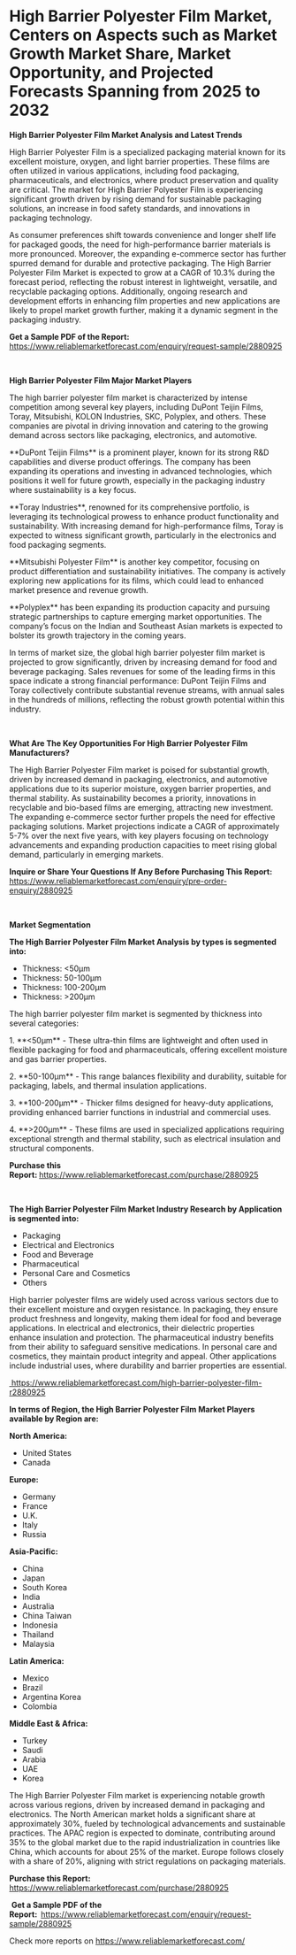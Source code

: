 <p><h1>High Barrier Polyester Film Market, Centers on Aspects such as Market Growth Market Share, Market Opportunity, and Projected Forecasts Spanning from 2025 to 2032</h1></p><p><strong>High Barrier Polyester Film Market Analysis and Latest Trends</strong></p>
<p><p>High Barrier Polyester Film is a specialized packaging material known for its excellent moisture, oxygen, and light barrier properties. These films are often utilized in various applications, including food packaging, pharmaceuticals, and electronics, where product preservation and quality are critical. The market for High Barrier Polyester Film is experiencing significant growth driven by rising demand for sustainable packaging solutions, an increase in food safety standards, and innovations in packaging technology.</p><p>As consumer preferences shift towards convenience and longer shelf life for packaged goods, the need for high-performance barrier materials is more pronounced. Moreover, the expanding e-commerce sector has further spurred demand for durable and protective packaging. The High Barrier Polyester Film Market is expected to grow at a CAGR of 10.3% during the forecast period, reflecting the robust interest in lightweight, versatile, and recyclable packaging options. Additionally, ongoing research and development efforts in enhancing film properties and new applications are likely to propel market growth further, making it a dynamic segment in the packaging industry.</p></p>
<p><strong>Get a Sample PDF of the Report:&nbsp;</strong> <a href="https://www.reliablemarketforecast.com/enquiry/request-sample/2880925?utm_campaign=2755&utm_medium=2&utm_source=Github&utm_content=ia&utm_term=12032025&utm_id=high-barrier-polyester-film">https://www.reliablemarketforecast.com/enquiry/request-sample/2880925</a></p>
<p>&nbsp;</p>
<p><strong>High Barrier Polyester Film Major Market Players</strong></p>
<p><p>The high barrier polyester film market is characterized by intense competition among several key players, including DuPont Teijin Films, Toray, Mitsubishi, KOLON Industries, SKC, Polyplex, and others. These companies are pivotal in driving innovation and catering to the growing demand across sectors like packaging, electronics, and automotive.</p><p>**DuPont Teijin Films** is a prominent player, known for its strong R&D capabilities and diverse product offerings. The company has been expanding its operations and investing in advanced technologies, which positions it well for future growth, especially in the packaging industry where sustainability is a key focus.</p><p>**Toray Industries**, renowned for its comprehensive portfolio, is leveraging its technological prowess to enhance product functionality and sustainability. With increasing demand for high-performance films, Toray is expected to witness significant growth, particularly in the electronics and food packaging segments.</p><p>**Mitsubishi Polyester Film** is another key competitor, focusing on product differentiation and sustainability initiatives. The company is actively exploring new applications for its films, which could lead to enhanced market presence and revenue growth.</p><p>**Polyplex** has been expanding its production capacity and pursuing strategic partnerships to capture emerging market opportunities. The company’s focus on the Indian and Southeast Asian markets is expected to bolster its growth trajectory in the coming years.</p><p>In terms of market size, the global high barrier polyester film market is projected to grow significantly, driven by increasing demand for food and beverage packaging. Sales revenues for some of the leading firms in this space indicate a strong financial performance: DuPont Teijin Films and Toray collectively contribute substantial revenue streams, with annual sales in the hundreds of millions, reflecting the robust growth potential within this industry.</p></p>
<p>&nbsp;</p>
<p><strong>What Are The Key Opportunities For High Barrier Polyester Film Manufacturers?</strong></p>
<p><p>The High Barrier Polyester Film market is poised for substantial growth, driven by increased demand in packaging, electronics, and automotive applications due to its superior moisture, oxygen barrier properties, and thermal stability. As sustainability becomes a priority, innovations in recyclable and bio-based films are emerging, attracting new investment. The expanding e-commerce sector further propels the need for effective packaging solutions. Market projections indicate a CAGR of approximately 5-7% over the next five years, with key players focusing on technology advancements and expanding production capacities to meet rising global demand, particularly in emerging markets.</p></p>
<p><strong>Inquire or Share Your Questions If Any Before Purchasing This Report:</strong> <a href="https://www.reliablemarketforecast.com/enquiry/pre-order-enquiry/2880925?utm_campaign=2755&utm_medium=2&utm_source=Github&utm_content=ia&utm_term=12032025&utm_id=high-barrier-polyester-film">https://www.reliablemarketforecast.com/enquiry/pre-order-enquiry/2880925</a></p>
<p>&nbsp;</p>
<p><strong>Market Segmentation</strong></p>
<p><strong>The High Barrier Polyester Film Market Analysis by types is segmented into:</strong></p>
<p><ul><li>Thickness: <50μm</li><li>Thickness: 50-100μm</li><li>Thickness: 100-200μm</li><li>Thickness: >200μm</li></ul></p>
<p><p>The high barrier polyester film market is segmented by thickness into several categories: </p><p>1. **<50μm** - These ultra-thin films are lightweight and often used in flexible packaging for food and pharmaceuticals, offering excellent moisture and gas barrier properties. </p><p>2. **50-100μm** - This range balances flexibility and durability, suitable for packaging, labels, and thermal insulation applications.</p><p>3. **100-200μm** - Thicker films designed for heavy-duty applications, providing enhanced barrier functions in industrial and commercial uses.</p><p>4. **>200μm** - These films are used in specialized applications requiring exceptional strength and thermal stability, such as electrical insulation and structural components.</p></p>
<p><strong>Purchase this Report:&nbsp;</strong><a href="https://www.reliablemarketforecast.com/purchase/2880925?utm_campaign=2755&utm_medium=2&utm_source=Github&utm_content=ia&utm_term=12032025&utm_id=high-barrier-polyester-film">https://www.reliablemarketforecast.com/purchase/2880925</a></p>
<p>&nbsp;</p>
<p><strong>The High Barrier Polyester Film Market Industry Research by Application is segmented into:</strong></p>
<p><ul><li>Packaging</li><li>Electrical and Electronics</li><li>Food and Beverage</li><li>Pharmaceutical</li><li>Personal Care and Cosmetics</li><li>Others</li></ul></p>
<p><p>High barrier polyester films are widely used across various sectors due to their excellent moisture and oxygen resistance. In packaging, they ensure product freshness and longevity, making them ideal for food and beverage applications. In electrical and electronics, their dielectric properties enhance insulation and protection. The pharmaceutical industry benefits from their ability to safeguard sensitive medications. In personal care and cosmetics, they maintain product integrity and appeal. Other applications include industrial uses, where durability and barrier properties are essential.</p></p>
<p><a href="https://www.reliablemarketforecast.com/high-barrier-polyester-film-r2880925?utm_campaign=2755&utm_medium=2&utm_source=Github&utm_content=ia&utm_term=12032025&utm_id=high-barrier-polyester-film">&nbsp;https://www.reliablemarketforecast.com/high-barrier-polyester-film-r2880925</a></p>
<p><strong>In terms of Region, the High Barrier Polyester Film Market Players available by Region are:</strong></p>
<p>
    <p> <strong> North America: </strong>
        <ul>
            <li>United States</li>
            <li>Canada</li>
        </ul>
        </p> 
    <p> <strong> Europe: </strong>
        <ul>
            <li>Germany</li>
            <li>France</li>
            <li>U.K.</li>
            <li>Italy</li>
            <li>Russia</li>
        </ul>
        </p> 
    <p> <strong> Asia-Pacific: </strong>
        <ul>
            <li>China</li>
            <li>Japan</li>
            <li>South Korea</li>
            <li>India</li>
            <li>Australia</li>
            <li>China Taiwan</li>
            <li>Indonesia</li>
            <li>Thailand</li>
            <li>Malaysia</li>
        </ul>
        </p> 
    <p> <strong> Latin America: </strong>
        <ul>
            <li>Mexico</li>
            <li>Brazil</li>
            <li>Argentina Korea</li>
            <li>Colombia</li>
        </ul>
        </p> 
    <p> <strong> Middle East & Africa: </strong>
        <ul>
            <li>Turkey</li>
            <li>Saudi</li>
            <li>Arabia</li>
            <li>UAE</li>
            <li>Korea</li>
        </ul>
    </p>
    </p>
<p><p>The High Barrier Polyester Film market is experiencing notable growth across various regions, driven by increased demand in packaging and electronics. The North American market holds a significant share at approximately 30%, fueled by technological advancements and sustainable practices. The APAC region is expected to dominate, contributing around 35% to the global market due to the rapid industrialization in countries like China, which accounts for about 25% of the market. Europe follows closely with a share of 20%, aligning with strict regulations on packaging materials.</p></p>
<p><strong>Purchase this Report: </strong><a href="https://www.reliablemarketforecast.com/purchase/2880925?utm_campaign=2755&utm_medium=2&utm_source=Github&utm_content=ia&utm_term=12032025&utm_id=high-barrier-polyester-film">https://www.reliablemarketforecast.com/purchase/2880925</a></p>
<p>&nbsp;<strong>Get a Sample PDF of the Report:&nbsp;&nbsp;</strong><a href="https://www.reliablemarketforecast.com/enquiry/request-sample/2880925?utm_campaign=2755&utm_medium=2&utm_source=Github&utm_content=ia&utm_term=12032025&utm_id=high-barrier-polyester-film">https://www.reliablemarketforecast.com/enquiry/request-sample/2880925</a></p>
<p><strong></strong></p>
<p>Check more reports on <a href="https://www.reliablemarketforecast.com/?utm_campaign=2755&utm_medium=2&utm_source=Github&utm_content=ia&utm_term=12032025&utm_id=high-barrier-polyester-film">https://www.reliablemarketforecast.com/</a></p>
